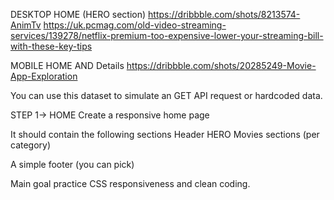 DESKTOP
HOME (HERO section) https://dribbble.com/shots/8213574-AnimTv
https://uk.pcmag.com/old-video-streaming-services/139278/netflix-premium-too-expensive-lower-your-streaming-bill-with-these-key-tips

MOBILE
HOME AND Details https://dribbble.com/shots/20285249-Movie-App-Exploration


You can use this dataset to simulate an GET API request or hardcoded data.

STEP 1-> HOME
Create a responsive home page


It should contain the following sections
Header
HERO
Movies sections (per category)

A simple footer (you can pick)


Main goal practice CSS responsiveness and clean coding.

